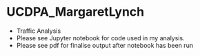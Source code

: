 # UCDPA_MargaretLynch
* Traffic Analysis
* Please see Jupyter notebook for code used in my analysis. 
* Please see pdf for finalise output after notebook has been run
